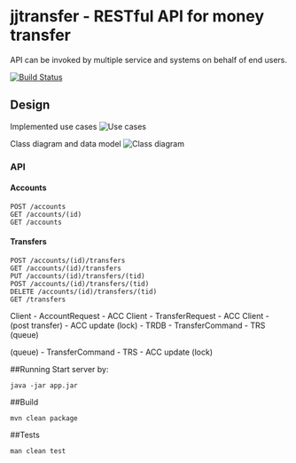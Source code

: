 # jjtransfer - RESTful API for money transfer

API can be invoked by multiple service and systems on behalf of end users.
 
 [![Build Status](https://travis-ci.org/samfrown/jjtransfer.svg?branch=master)](https://travis-ci.org/samfrown/jjtransfer)
## Design
Implemented use cases
![Use cases](jjtransfer/design/usecases.png)

Class diagram and data model
![Class diagram](jjtransfer/design/classes.png)

### API
#### Accounts
    POST /accounts
    GET /accounts/(id) 
    GET /accounts
 
#### Transfers

    POST /accounts/(id)/transfers
    GET /accounts/(id)/transfers
    PUT /accounts/(id)/transfers/(tid)
    POST /accounts/(id)/transfers/(tid)
    DELETE /accounts/(id)/transfers/(tid)
    GET /transfers


Client - AccountRequest - ACC
Client - TransferRequest - ACC 
Client - (post transfer) - ACC update (lock)  - TRDB - TransferCommand - TRS (queue) 

(queue) - TransferCommand - TRS - ACC update (lock) 


##Running
Start server by:

    java -jar app.jar

##Build 
    
    mvn clean package

##Tests
    
    man clean test
